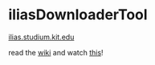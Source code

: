 iliasDownloaderTool
===================

[ilias.studium.kit.edu](ilias.studium.kit.edu)


read the [wiki](https://github.com/DeOldSax/iliasDownloaderTool/wiki) and watch [this](http://www.youtube.com/watch?v=v3MA4_pUpq0&feature=youtu.be)!
